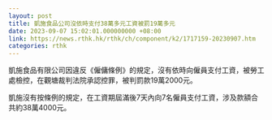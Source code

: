 ```yaml
---
layout: post
title: 凱施食品公司沒依時支付38萬多元工資被罰19萬多元
date: 2023-09-07 15:02:01.000000000 +08:00
link: https://news.rthk.hk/rthk/ch/component/k2/1717159-20230907.htm
categories: rthk
---
```


凱施食品有限公司因違反《僱傭條例》的規定，沒有依時向僱員支付工資，被勞工處檢控，在觀塘裁判法院承認控罪，被判罰款19萬2000元。

凱施沒有按條例的規定，在工資期屆滿後7天內向7名僱員支付工資，涉及款額合共約38萬4000元。
